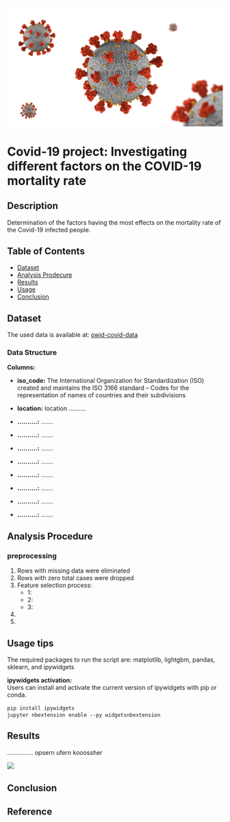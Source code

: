 <img src="img/Covid19.jpg" width=1100/>

# Covid-19 project: Investigating different factors on the COVID-19 mortality rate #

## Description
Determination of the factors having the most effects on the mortality rate of the Covid-19 infected people.

## Table of Contents
* [Dataset](#Dataset)
* [Analysis Prodecure](#Analysis-Procedure)
* [Results](#Results)
* [Usage](#Usage)
* [Conclusion](#Conclusion)


## Dataset

The used data is available at: [owid-covid-data](https://ourworldindata.org/coronavirus)

### Data Structure
**Columns:**  

* **iso_code:** The International Organization for Standardization (ISO) created and maintains the ISO
3166 standard – Codes for the representation of names of countries and their subdivisions  

* **location:** location ..........

* **..........:** .......

* **..........:** .......

* **..........:** .......

* **..........:** .......

* **..........:** .......

* **..........:** .......

* **..........:** .......

* **..........:** .......


## Analysis Procedure

### preprocessing
1. Rows with missing data were eliminated
2. Rows with zero total cases were dropped
3. Feature selection process:  
    * 1:
    * 2:
    * 3:
4.
5.


## Usage tips
The required packages to run the script are: matplotlib, lightgbm, pandas, sklearn, and ipywidgets  
  
  
  
**ipywidgets activation:**  
  Users can install and activate the current version of ipywidgets with pip or conda.  
  
    pip install ipywidgets
    jupyter nbextension enable --py widgetsnbextension
   


## Results

............... opsern ufern kooossher

<img src="img/plot1.jpg" width=300/>


## Conclusion






Reference
-------

